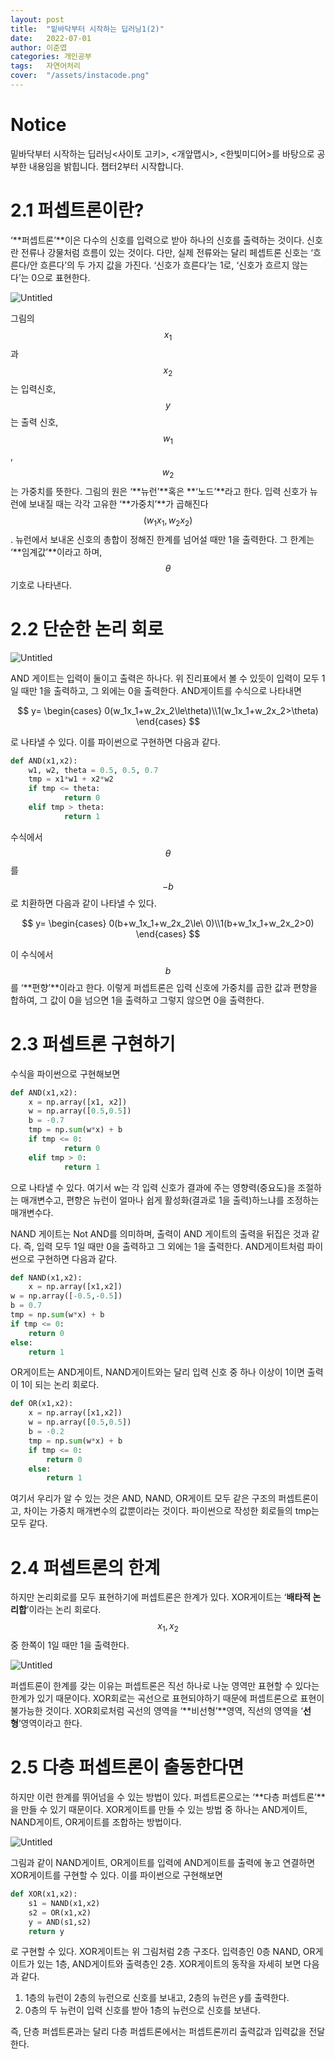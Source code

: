 ```yaml
---
layout: post
title:  "밑바닥부터 시작하는 딥러닝1(2)"
date:   2022-07-01
author: 이준엽
categories: 개인공부
tags:	자연어처리
cover:  "/assets/instacode.png"
---
```


# Notice

밑바닥부터 시작하는 딥러닝\<사이토 고키\>, \<개앞맵시\>, \<한빛미디어\>를 바탕으로 공부한 내용임을 밝힙니다. 챕터2부터 시작합니다.

# 2.1 퍼셉트론이란?

‘**퍼셉트론’**이은 다수의 신호를 입력으로 받아 하나의 신호를 출력하는 것이다. 신호란 전류나 강물처럼 흐름이 있는 것이다. 다만, 실제 전류와는 달리 페셉트론 신호는 ‘흐른다/안 흐른다’의 두 가지 값을 가진다. ‘신호가 흐른다’는 1로, ‘신호가 흐르지 않는다’는 0으로 표현한다.

![Untitled](https://s3-us-west-2.amazonaws.com/secure.notion-static.com/4dc8e91c-0a96-4c57-847a-1e7ce0d44169/Untitled.png)

그림의 $$x_1$$과 $$x_2$$는 입력신호, $$y$$는 출력 신호, $$w_1$$, $$w_2$$는 가중치를 뜻한다. 그림의 원은 ‘**뉴런’**혹은 **‘노드’**라고 한다. 입력 신호가 뉴런에 보내질 때는 각각 고유한 ‘**가중치’**가 곱해진다$$(w_1x_1, w_2x_2)$$. 뉴런에서 보내온 신호의 총합이 정해진 한계를 넘어설 때만 1을 출력한다. 그 한계는 ‘**임계값’**이라고 하며, $$\theta$$ 기호로 나타낸다.

# 2.2 단순한 논리 회로

![Untitled](https://s3-us-west-2.amazonaws.com/secure.notion-static.com/3db2564a-9aa9-4d8b-aaa7-ced2bb36dabb/Untitled.png)

AND 게이트는 입력이 둘이고 출력은 하나다. 위 진리표에서 볼 수 있듯이 입력이 모두 1일 때만 1을 출력하고, 그 외에는 0을 출력한다. AND게이트를 수식으로 나타내면

$$
y=
\begin{cases}
0(w_1x_1+w_2x_2\le\theta)\\1(w_1x_1+w_2x_2>\theta)
\end{cases}
$$

로 나타낼 수 있다. 이를 파이썬으로 구현하면 다음과 같다.

```python
def AND(x1,x2):
	w1, w2, theta = 0.5, 0.5, 0.7
	tmp = x1*w1 + x2*w2
	if tmp <= theta:
			return 0 
	elif tmp > theta:
			return 1
```

수식에서 $$\theta$$를 $$-b$$로 치환하면 다음과 같이 나타낼 수 있다.

$$
y=
\begin{cases}
0(b+w_1x_1+w_2x_2\le\ 0)\\1(b+w_1x_1+w_2x_2>0)
\end{cases}
$$

이 수식에서 $$b$$를 ‘**편향’**이라고 한다. 이렇게 퍼셉트론은 입력 신호에 가중치를 곱한 값과 편향을 합하여, 그 값이 0을 넘으면 1을 출력하고 그렇지 않으면 0을 출력한다. 

# 2.3 퍼셉트론 구현하기

수식을 파이썬으로 구현해보면

```python
def AND(x1,x2):
	x = np.array([x1, x2])
	w = np.array([0.5,0.5])
	b = -0.7
	tmp = np.sum(w*x) + b
	if tmp <= 0:
			return 0 
	elif tmp > 0:
			return 1
```

으로 나타낼 수 있다. 여기서 w는 각 입력 신호가 결과에 주는 영향력(중요도)을 조절하는 매개변수고, 편향은 뉴런이 얼마나 쉽게 활성화(결과로 1을 출력)하느냐를 조정하는 매개변수다.

NAND 게이트는 Not AND를 의미하며, 출력이 AND 게이트의 출력을 뒤집은 것과 같다. 즉, 입력 모두 1일 때만 0을 출력하고 그 외에는 1을 출력한다. AND게이트처럼 파이썬으로 구현하면 다음과 같다.

```python
def NAND(x1,x2):
	x = np.array([x1,x2])
w = np.array([-0.5,-0.5])
b = 0.7
tmp = np.sum(w*x) + b
if tmp <= 0:
	return 0
else:
	return 1
```

OR게이트는 AND게이트, NAND게이트와는 달리 입력 신호 중 하나 이상이 1이면 출력이 1이 되는 논리 회로다. 

```python
def OR(x1,x2):
	x = np.array([x1,x2])
	w = np.array([0.5,0.5])
	b = -0.2
	tmp = np.sum(w*x) + b
	if tmp <= 0:
		return 0
	else:
		return 1
```

여기서 우리가 알 수 있는 것은 AND, NAND, OR게이트 모두 같은 구조의 퍼셉트론이고, 차이는 가중치 매개변수의 값뿐이라는 것이다. 파이썬으로 작성한 회로들의 tmp는 모두 같다.

# 2.4 퍼셉트론의 한계

하지만 논리회로를 모두 표현하기에 퍼셉트론은 한계가 있다. XOR게이트는 ‘**배타적 논리합**’이라는 논리 회로다. $$x_1,x_2$$ 중 한쪽이 1일 때만 1을 출력한다.

![Untitled](https://s3-us-west-2.amazonaws.com/secure.notion-static.com/b6aa8af4-8fc4-49c4-a5c9-b58a03b7184b/Untitled.png)

퍼셉트론이 한계를 갖는 이유는 퍼셉트론은 직선 하나로 나눈 영역만 표현할 수 있다는 한계가 있기 때문이다. XOR회로는 곡선으로 표현되야하기 때문에 퍼셉트론으로 표현이 불가능한 것이다. XOR회로처럼 곡선의 영역을 ‘**비선형’**영역, 직선의 영역을 ‘**선형**’영역이라고 한다.

# 2.5 다층 퍼셉트론이 출동한다면

하지만 이런 한계를 뛰어넘을 수 있는 방법이 있다. 퍼셉트론으로는 ‘**다층 퍼셉트론’**을 만들 수 있기 때문이다. XOR게이트를 만들 수 있는 방법 중 하나는 AND게이트, NAND게이트, OR게이트를 조합하는 방법이다. 

![Untitled](https://s3-us-west-2.amazonaws.com/secure.notion-static.com/01436934-9162-44af-b918-9920bc09facd/Untitled.png)

그림과 같이 NAND게이트, OR게이트를 입력에 AND게이트를 출력에 놓고 연결하면 XOR게이트를 구현할 수 있다. 이를 파이썬으로 구현해보면

```python
def XOR(x1,x2):
	s1 = NAND(x1,x2)
	s2 = OR(x1,x2)
	y = AND(s1,s2)
	return y
```

로 구현할 수 있다. XOR게이트는 위 그림처럼 2층 구조다. 입력층인 0층 NAND, OR게이트가 있는 1층, AND게이트와 출력층인 2층. XOR게이트의 동작을 자세히 보면 다음과 같다.

1. 1층의 뉴런이 2층의 뉴런으로 신호를 보내고, 2층의 뉴런은 y를 출력한다.
2. 0층의 두 뉴런이 입력 신호를 받아 1층의 뉴런으로 신호를 보낸다.

즉, 단층 퍼셉트론과는 달리 다층 퍼셉트론에서는 퍼셉트론끼리 출력값과 입력값을 전달한다.


